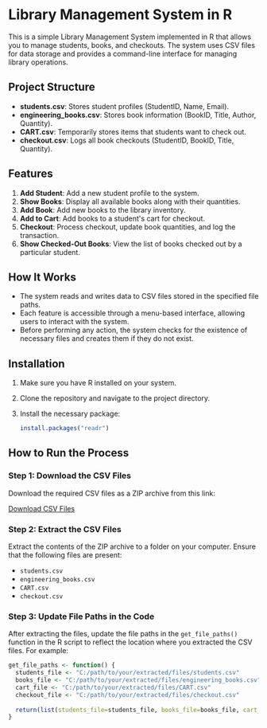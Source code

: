 # Library Management System in R

This is a simple Library Management System implemented in R that allows you to manage students, books, and checkouts. The system uses CSV files for data storage and provides a command-line interface for managing library operations.

## Project Structure

- **students.csv**: Stores student profiles (StudentID, Name, Email).
- **engineering_books.csv**: Stores book information (BookID, Title, Author, Quantity).
- **CART.csv**: Temporarily stores items that students want to check out.
- **checkout.csv**: Logs all book checkouts (StudentID, BookID, Title, Quantity).

## Features

1. **Add Student**: Add a new student profile to the system.
2. **Show Books**: Display all available books along with their quantities.
3. **Add Book**: Add new books to the library inventory.
4. **Add to Cart**: Add books to a student's cart for checkout.
5. **Checkout**: Process checkout, update book quantities, and log the transaction.
6. **Show Checked-Out Books**: View the list of books checked out by a particular student.

## How It Works

- The system reads and writes data to CSV files stored in the specified file paths.
- Each feature is accessible through a menu-based interface, allowing users to interact with the system.
- Before performing any action, the system checks for the existence of necessary files and creates them if they do not exist.

## Installation

1. Make sure you have R installed on your system.
2. Clone the repository and navigate to the project directory.
3. Install the necessary package:

   ```R
   install.packages("readr")

## How to Run the Process

### Step 1: Download the CSV Files

Download the required CSV files as a ZIP archive from this link:

[Download CSV Files](https://github.com/Saikrishnamotaparthi/Library-Management-System-in-R/blob/6eb879e3548d7d9b41a7b1ef81ab0e94cda2be11/CSV%20FILES.zip)

### Step 2: Extract the CSV Files

Extract the contents of the ZIP archive to a folder on your computer. Ensure that the following files are present:

- `students.csv`
- `engineering_books.csv`
- `CART.csv`
- `checkout.csv`

### Step 3: Update File Paths in the Code

After extracting the files, update the file paths in the `get_file_paths()` function in the R script to reflect the location where you extracted the CSV files. For example:

```r
get_file_paths <- function() {
  students_file <- "C:/path/to/your/extracted/files/students.csv"
  books_file <- "C:/path/to/your/extracted/files/engineering_books.csv"
  cart_file <- "C:/path/to/your/extracted/files/CART.csv"
  checkout_file <- "C:/path/to/your/extracted/files/checkout.csv"
  
  return(list(students_file=students_file, books_file=books_file, cart_file=cart_file, checkout_file=checkout_file))
}



